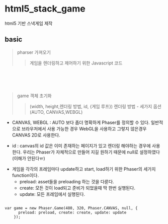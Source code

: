# html5_stack_game
html5 기반 스낵게임 제작

## basic
> pharser 가져오기
>> 게임을 렌더링하고 제어하기 위한 Javascript 코드
<pre><code>
<script src="js/phaser.min.js"></script>
</code></pre>

> game 객체 초기화
>>(width, height,렌더링 방법, id, {게임 루프})
렌더링 방법 - 세가지 옵션 (AUTO, CANVAS,WEBGL)

+ CANVAS, WEBGL : AUTO 보다 좀더 명확하게 Phaser를 정의할 수 있다.
일반적으로 브라우저에서 사용 가능한 경우 WebGL을 사용하고 그렇지 않은경우 CANVAS 2D로 사용한다.
- id : canvas의 id 값은 이미 존재하는 페이지가 있고 렌더링 해야하는 경우에 사용한다.
우리는 Phaser가 자체적으로 만들어 지길 원하기 때문에 null로 설정하였다 (이해가 안된다ㅠ)
* 게임을 각각의 프레임마다 update하고 start, load하기 위한 Phaser의 세가지 function이다.
  * preload: asset들을 preloading 하는 것을 다룬다. 
  * create: 모든 것이 load되고 준비가 되었을때 딱 한번 실행된다.
  * update: 모든 프레임에서 실행된다.
<pre><code>
var game = new Phaser.Game(480, 320, Phaser.CANVAS, null, {
      preload: preload, create: create, update: update
    });
</code></pre>

